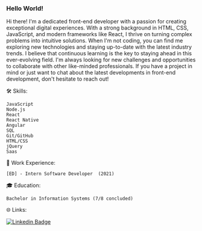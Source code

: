 ### Hello World! 

Hi there! I'm a dedicated front-end developer with a passion for creating exceptional digital experiences. With a strong background in HTML, CSS, JavaScript, and modern frameworks like React, I thrive on turning complex problems into intuitive solutions.
When I'm not coding, you can find me exploring new technologies and staying up-to-date with the latest industry trends. I believe that continuous learning is the key to staying ahead in this ever-evolving field.
I'm always looking for new challenges and opportunities to collaborate with other like-minded professionals. If you have a project in mind or just want to chat about the latest developments in front-end development, don't hesitate to reach out!

🛠 Skills:

    JavaScript
    Node.js
    React
    React Native
    Angular
    SQL
    Git/GitHub
    HTML/CSS
    jQuery
    Saas

💼 Work Experience:

    [ED] - Intern Software Developer  (2021)

🎓 Education:

    Bachelor in Information Systems (7/8 concluded)

🌐 Links:

[![Linkedin Badge](https://img.shields.io/badge/-LinkedIn-blue?style=flat-square&logo=Linkedin&logoColor=white&link=https://www.linkedin.com/in/mariagabriele-martins)](https://www.linkedin.com/in/mariagabriele-martins)
